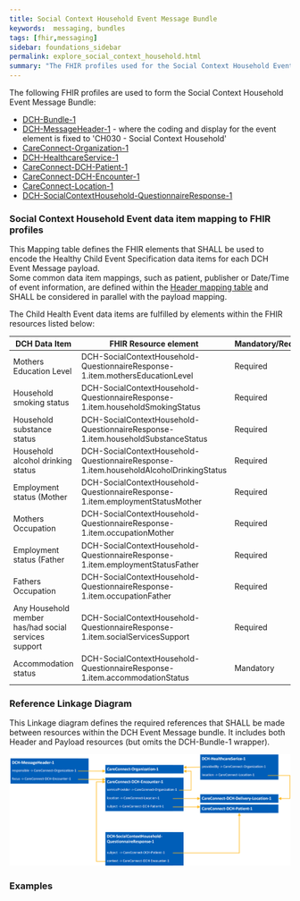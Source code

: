 ```yaml
---
title: Social Context Household Event Message Bundle
keywords:  messaging, bundles
tags: [fhir,messaging]
sidebar: foundations_sidebar
permalink: explore_social_context_household.html
summary: "The FHIR profiles used for the Social Context Household Event Message Bundle"
---
```


The following FHIR profiles are used to form the Social Context Household Event Message Bundle:

- [DCH-Bundle-1](https://fhir.nhs.uk/STU3/StructureDefinition/DCH-Bundle-1)
- [DCH-MessageHeader-1](https://fhir.nhs.uk/STU3/StructureDefinition/DCH-MessageHeader-1) - where the coding and display for the event element is fixed to 'CH030 - Social Context Household'
- [CareConnect-Organization-1](https://fhir.hl7.org.uk/STU3/StructureDefinition/CareConnect-Organization-1)
- [DCH-HealthcareService-1](https://fhir.nhs.uk/STU3/StructureDefinition/DCH-HealthcareService-1)
- [CareConnect-DCH-Patient-1](https://fhir.nhs.uk/STU3/StructureDefinition/CareConnect-DCH-Patient-1)
- [CareConnect-DCH-Encounter-1](https://fhir.nhs.uk/STU3/StructureDefinition/CareConnect-DCH-Encounter-1)
- [CareConnect-Location-1](https://fhir.hl7.org.uk/STU3/StructureDefinition/CareConnect-Location-1)
- [DCH-SocialContextHousehold-QuestionnaireResponse-1](https://fhir.nhs.uk/STU3/StructureDefinition/DCH-SocialContextHousehold-QuestionnaireResponse-1)

### Social Context Household Event data item mapping to FHIR profiles ###

This Mapping table defines the FHIR elements that SHALL be used to encode the Healthy Child Event Specification data items for each DCH Event Message payload.  
Some common data item mappings, such as patient, publisher or Date/Time of event information, are defined within the [Header mapping table](../explore_event_header_design.html) and SHALL be considered in parallel with the payload mapping.

The Child Health Event data items are fulfilled by elements within the FHIR resources listed below:

| DCH Data Item                                        | FHIR Resource element                                                                        | Mandatory/Required/Optional |
|------------------------------------------------------|----------------------------------------------------------------------------------------------|-----------------------------|
| Mothers Education Level                              | DCH-SocialContextHousehold-QuestionnaireResponse-1.item.mothersEducationLevel          | Required                    |
| Household smoking status                             | DCH-SocialContextHousehold-QuestionnaireResponse-1.item.householdSmokingStatus         | Required                    |
| Household substance status                           | DCH-SocialContextHousehold-QuestionnaireResponse-1.item.householdSubstanceStatus       | Required                    |
| Household alcohol drinking status                    | DCH-SocialContextHousehold-QuestionnaireResponse-1.item.householdAlcoholDrinkingStatus | Required                    |
| Employment status (Mother                           | DCH-SocialContextHousehold-QuestionnaireResponse-1.item.employmentStatusMother         | Required                    |
| Mothers Occupation                                   | DCH-SocialContextHousehold-QuestionnaireResponse-1.item.occupationMother               | Required                    |
| Employment status (Father                           | DCH-SocialContextHousehold-QuestionnaireResponse-1.item.employmentStatusFather         | Required                    |
| Fathers Occupation                                   | DCH-SocialContextHousehold-QuestionnaireResponse-1.item.occupationFather               | Required                    |
| Any Household member has/had social services support | DCH-SocialContextHousehold-QuestionnaireResponse-1.item.socialServicesSupport          | Required                    |
| Accommodation status                                 | DCH-SocialContextHousehold-QuestionnaireResponse-1.item.accommodationStatus            | Mandatory                   |

### Reference Linkage Diagram ###

This Linkage diagram defines the required references that SHALL be made between resources within the DCH Event Message bundle. It includes both Header and Payload resources (but omits the DCH-Bundle-1 wrapper).

<img src="images/explore/SocialContextHousehold.png">

### Examples ###

<script src="https://gist.github.com/IOPS-DEV/d5ec50cc40302644b2a71c7e19d76fcb.js"></script>

<script src="https://gist.github.com/IOPS-DEV/c9967e11c63be5394659b2214ba1ff03.js"></script>

